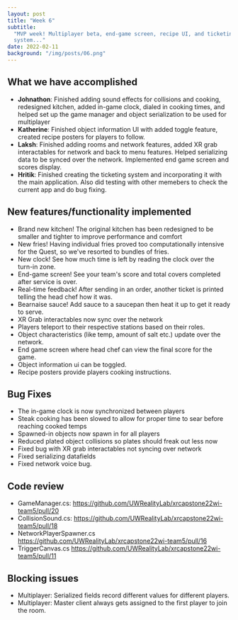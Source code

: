 ```yaml
---
layout: post
title: "Week 6"
subtitle:
  "MVP week! Multiplayer beta, end-game screen, recipe UI, and ticketing
  system..."
date: 2022-02-11
background: "/img/posts/06.png"
---
```


<h2 class="section-heading">What we have accomplished</h2>

- <b>Johnathon</b>: Finished adding sound effects for collisions and cooking,
  redesigned kitchen, added in-game clock, dialed in cooking times, and helped
  set up the game manager and object serialization to be used for multiplayer
- <b>Katherine</b>: Finished object information UI with added toggle feature,
  created recipe posters for players to follow.
- <b>Laksh</b>: Finished adding rooms and network features, added XR grab
  interactables for network and back to menu features. Helped serializing data
  to be synced over the network. Implemented end game screen and scores display.
- <b>Hritik</b>: Finished creating the ticketing system and incorporating it
  with the main application. Also did testing with other memebers to check the
  current app and do bug fixing.

<h2 class="section-heading">New features/functionality implemented</h2>

- Brand new kitchen! The original kitchen has been redesigned to be smaller and
  tighter to improve performance and comfort
- New fries! Having individual fries proved too computationally intensive for
  the Quest, so we've resorted to bundles of fries.
- New clock! See how much time is left by reading the clock over the turn-in
  zone.
- End-game screen! See your team's score and total covers completed after
  service is over.
- Real-time feedback! After sending in an order, another ticket is printed
  telling the head chef how it was.
- Bearnaise sauce! Add sauce to a saucepan then heat it up to get it ready to
  serve.
- XR Grab interactables now sync over the network
- Players teleport to their respective stations based on their roles.
- Object characteristics (like temp, amount of salt etc.) update over the
  network.
- End game screen where head chef can view the final score for the game.
- Object information ui can be toggled.
- Recipe posters provide players cooking instructions.

<h2 class="section-heading">Bug Fixes</h2>

- The in-game clock is now synchronized between players
- Steak cooking has been slowed to allow for proper time to sear before reaching
  cooked temps
- Spawned-in objects now spawn in for all players
- Reduced plated object collisions so plates should freak out less now
- Fixed bug with XR grab interactables not syncing over network
- Fixed serializing datafields
- Fixed network voice bug.

<h2 class="section-heading">Code review</h2>

- GameManager.cs: <https://github.com/UWRealityLab/xrcapstone22wi-team5/pull/20>
- CollisionSound.cs:
  <https://github.com/UWRealityLab/xrcapstone22wi-team5/pull/18>
- NetworkPlayerSpawner.cs
  <https://github.com/UWRealityLab/xrcapstone22wi-team5/pull/16>
- TriggerCanvas.cs
  <https://github.com/UWRealityLab/xrcapstone22wi-team5/pull/11>

<h2 class="section-heading">Blocking issues</h2>

- Multiplayer: Serialized fields record different values for different players.
- Multiplayer: Master client always gets assigned to the first player to join
  the room.
